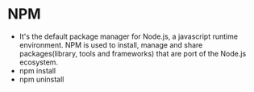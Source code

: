 # NPM

- It's the default package manager for Node.js, a javascript runtime environment. NPM is used to install, manage and share packages(library, tools and frameworks) that are port of the Node.js ecosystem.
- npm install
- npm uninstall
